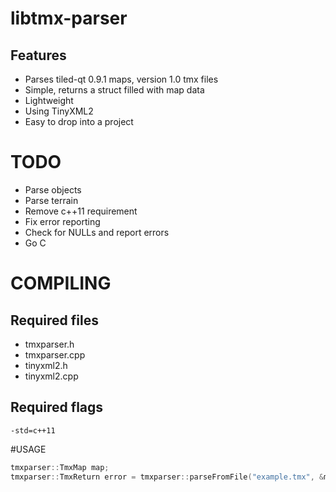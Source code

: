 # libtmx-parser

## Features
- Parses tiled-qt 0.9.1 maps, version 1.0 tmx files
- Simple, returns a struct filled with map data
- Lightweight
- Using TinyXML2
- Easy to drop into a project


# TODO
- Parse objects
- Parse terrain
- Remove c++11 requirement
- Fix error reporting
- Check for NULLs and report errors
- Go C


# COMPILING
## Required files
- tmxparser.h
- tmxparser.cpp
- tinyxml2.h
- tinyxml2.cpp

## Required flags
```
-std=c++11
```


#USAGE
```Cpp
tmxparser::TmxMap map;
tmxparser::TmxReturn error = tmxparser::parseFromFile("example.tmx", &map);
```
